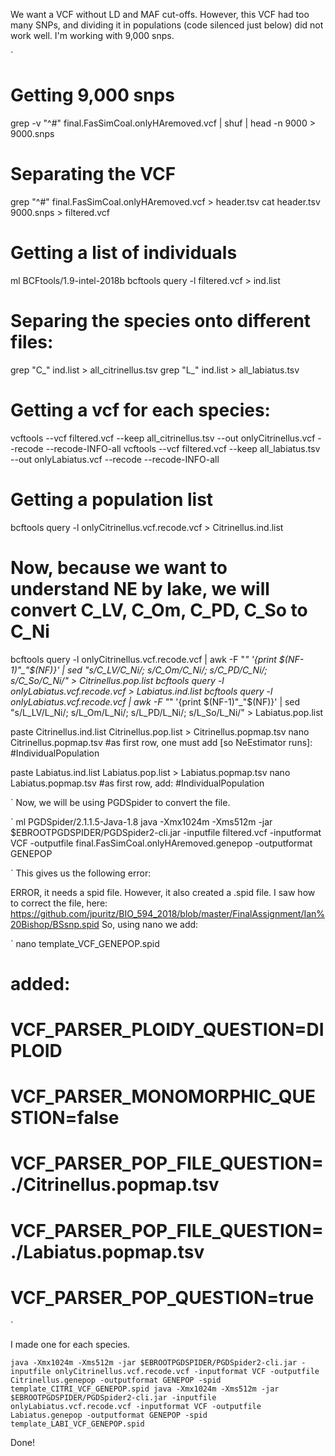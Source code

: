 We want a VCF without LD and MAF cut-offs.
However, this VCF had too many SNPs, and dividing it in populations (code silenced just below) did not work well. I'm working with 9,000 snps.

`
# Getting 9,000 snps
grep -v "^#" final.FasSimCoal.onlyHAremoved.vcf | shuf | head -n 9000 > 9000.snps

# Separating the VCF
grep "^#" final.FasSimCoal.onlyHAremoved.vcf > header.tsv
cat header.tsv 9000.snps > filtered.vcf

# Getting a list of individuals
ml BCFtools/1.9-intel-2018b
bcftools query -l filtered.vcf > ind.list

# Separing the species onto different files:
grep "C_" ind.list > all_citrinellus.tsv
grep "L_" ind.list > all_labiatus.tsv

# Getting a vcf for each species:
vcftools --vcf filtered.vcf --keep all_citrinellus.tsv --out onlyCitrinellus.vcf --recode --recode-INFO-all
vcftools --vcf filtered.vcf --keep all_labiatus.tsv --out onlyLabiatus.vcf  --recode --recode-INFO-all

# Getting a population list
bcftools query -l onlyCitrinellus.vcf.recode.vcf > Citrinellus.ind.list
# Now, because we want to understand NE by  lake, we will convert C_LV, C_Om, C_PD, C_So to C_Ni
bcftools query -l onlyCitrinellus.vcf.recode.vcf | awk -F "_" '{print $(NF-1)"_"$(NF)}' | sed "s/C_LV/C_Ni/; s/C_Om/C_Ni/; s/C_PD/C_Ni/; s/C_So/C_Ni/" > Citrinellus.pop.list
bcftools query -l onlyLabiatus.vcf.recode.vcf > Labiatus.ind.list
bcftools query -l onlyLabiatus.vcf.recode.vcf | awk -F "_" '{print $(NF-1)"_"$(NF)}' | sed "s/L_LV/L_Ni/; s/L_Om/L_Ni/; s/L_PD/L_Ni/; s/L_So/L_Ni/" > Labiatus.pop.list

paste Citrinellus.ind.list Citrinellus.pop.list > Citrinellus.popmap.tsv
nano Citrinellus.popmap.tsv
        #as first row, one must add [so NeEstimator runs]:
        #Individual<tab>Population

paste Labiatus.ind.list Labiatus.pop.list > Labiatus.popmap.tsv
nano Labiatus.popmap.tsv
        #as first row, add:
        #Individual<tab>Population
        
`
Now, we will be using PGDSpider to convert the file.

`
ml PGDSpider/2.1.1.5-Java-1.8
java -Xmx1024m -Xms512m -jar $EBROOTPGDSPIDER/PGDSpider2-cli.jar -inputfile filtered.vcf -inputformat VCF -outputfile final.FasSimCoal.onlyHAremoved.genepop -outputformat GENEPOP

`
This gives us the following error:

ERROR, it needs a spid file. However, it also created a .spid file.
I saw how to correct the file, here: https://github.com/jpuritz/BIO_594_2018/blob/master/FinalAssignment/Ian%20Bishop/BSsnp.spid
So, using nano we add:

`
nano template_VCF_GENEPOP.spid
#       added:
#               VCF_PARSER_PLOIDY_QUESTION=DIPLOID
#               VCF_PARSER_MONOMORPHIC_QUESTION=false
#               VCF_PARSER_POP_FILE_QUESTION=./Citrinellus.popmap.tsv
#               VCF_PARSER_POP_FILE_QUESTION=./Labiatus.popmap.tsv
#               VCF_PARSER_POP_QUESTION=true
`

I made one for each species.

`
java -Xmx1024m -Xms512m -jar $EBROOTPGDSPIDER/PGDSpider2-cli.jar -inputfile onlyCitrinellus.vcf.recode.vcf -inputformat VCF -outputfile Citrinellus.genepop -outputformat GENEPOP -spid template_CITRI_VCF_GENEPOP.spid
java -Xmx1024m -Xms512m -jar $EBROOTPGDSPIDER/PGDSpider2-cli.jar -inputfile onlyLabiatus.vcf.recode.vcf -inputformat VCF -outputfile Labiatus.genepop -outputformat GENEPOP -spid template_LABI_VCF_GENEPOP.spid
`

Done!
